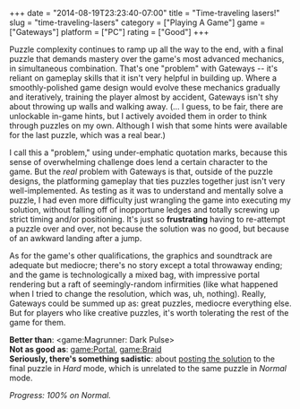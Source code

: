 +++
date = "2014-08-19T23:23:40-07:00"
title = "Time-traveling lasers!"
slug = "time-traveling-lasers"
category = ["Playing A Game"]
game = ["Gateways"]
platform = ["PC"]
rating = ["Good"]
+++

Puzzle complexity continues to ramp up all the way to the end, with a final puzzle that demands mastery over the game's most advanced mechanics, in simultaneous combination.  That's one "problem" with Gateways -- it's reliant on gameplay skills that it isn't very helpful in building up.  Where a smoothly-polished game design would evolve these mechanics gradually and iteratively, training the player almost by accident, Gateways isn't shy about throwing up walls and walking away.  (... I guess, to be fair, there are unlockable in-game hints, but I actively avoided them in order to think through puzzles on my own.  Although I wish that some hints were available for the last puzzle, which was a real bear.)

I call this a "problem," using under-emphatic quotation marks, because this sense of overwhelming challenge does lend a certain character to the game.  But the <i>real</i> problem with Gateways is that, outside of the puzzle designs, the platforming gameplay that ties puzzles together just isn't very well-implemented.  As testing as it was to understand and mentally solve a puzzle, I had even more difficulty just wrangling the game into executing my solution, without falling off of inopportune ledges and totally screwing up strict timing and/or positioning.  It's just so <b>frustrating</b> having to re-attempt a puzzle over and over, not because the solution was no good, but because of an awkward landing after a jump.

As for the game's other qualifications, the graphics and soundtrack are adequate but mediocre; there's no story except a total throwaway ending; and the game is technologically a mixed bag, with impressive portal rendering but a raft of seemingly-random infirmities (like what happened when I tried to change the resolution, which was, uh, nothing).  Really, Gateways could be summed up as: great puzzles, mediocre everything else.  But for players who like creative puzzles, it's worth tolerating the rest of the game for them.

<b>Better than</b>: <game:Magrunner: Dark Pulse>  
<b>Not as good as</b>: <game:Portal>, <game:Braid>  
<b>Seriously, there's something sadistic</b>: about <a href="https://www.youtube.com/watch?v=Cj5VttL4f1E">posting the solution</a> to the final puzzle in <i>Hard</i> mode, which is unrelated to the same puzzle in <i>Normal</i> mode.

<i>Progress: 100% on Normal.</i>